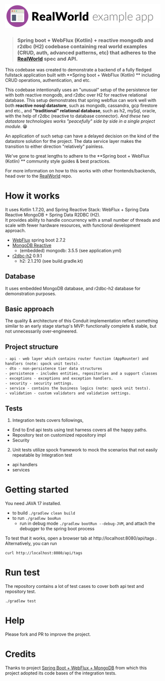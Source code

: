 # ![RealWorld Example App](logo.png)

> ### Spring boot + WebFlux (Kotlin) + reactive mongodb and r2dbc (H2) codebase containing real world examples (CRUD, auth, advanced patterns, etc) that adheres to the [RealWorld](https://github.com/gothinkster/realworld) spec and API.


This codebase was created to demonstrate a backend of a fully fledged fullstack application built with 
**Spring boot + WebFlux (Kotlin) ** including CRUD operations, authentication, and etc.

This codebase intentionally uses an "unusual" setup of the persistence tier with both reactive mongodb, and r2dbc over 
H2 for reactive relational database. This setup demonstrates that spring webflux can work well with both 
__reactive nosql datastore__, such as mongodb, cassandra, gcp firestore and etc., and __"traditional" relational database__, 
such as h2, mySql, oracle, with the help of r2dbc (reactive to database connector). _And these two datastore technologies
works "peacefully" side by side in a single project module_.  :grin:

An application of such setup can have a delayed decision on the kind of the datastore solution for the project. The data 
service layer makes the transition to either direction "relatively" painless.  

We've gone to great lengths to adhere to the **Spring boot + WebFlux (Kotlin) ** community style guides & best practices.

For more information on how to this works with other frontends/backends, head over to the [RealWorld](https://github.com/gothinkster/realworld) repo.


# How it works
It uses Kotlin 1.7.20, and Spring Reactive Stack: WebFlux + Spring Data Reactive MongoDB + Spring Data R2DBC (H2).  
It provides ability to handle concurrency with a small number of threads and scale with fewer hardware resources, with 
functional development approach.
- [WebFlux](https://docs.spring.io/spring-framework/docs/current/reference/html/web-reactive.html) spring boot 2.7.2 
- [MongoDB Reactive](https://docs.spring.io/spring-data/mongodb/docs/current/reference/html/#mongo.reactive) 
  - (embedded) mongodb: 3.5.5 (see application.yml)
- [r2dbc-h2](https://spring.io/projects/spring-data-r2dbc) 0.9.1
  - h2: 2.1.210 (see build.gradle.kt)


## Database
It uses embedded MongoDB database, and r2dbc-h2 database for demonstration purposes. 


## Basic approach
The quality & architecture of this Conduit implementation reflect something similar to an early stage startup's MVP: functionally complete & stable, but not unnecessarily over-engineered.


## Project structure
```
- api - web layer which contains router function (AppRounter) and handlers (note: spock unit tests).
- dto - non-persistence tier data structures
- persistence - includes entities, repositories and a support classes
- exceptions - exceptions and exception handlers.
- security - security settings.
- service - contains the business logics (note: spock unit tests).
- validation - custom validators and validation settings.
```
## Tests
1. Integration tests covers followings, 
- End to End api tests using test harness covers all the happy paths.
- Repository test on customized repository impl
- Security
2. Unit tests utilize spock framework to mock the scenarios that not easily repeatable by Integration test
- api handlers
- services


# Getting started
You need JAVA 17 installed.
* to build `./gradlew clean build`
* to run `./gradlew booRun`
  * run in debug mode `./gradlew bootRun --debug-JVM`, and attach the debugger to the spring boot process

To test that it works, open a browser tab at http://localhost:8080/api/tags .  
Alternatively, you can run
```
curl http://localhost:8080/api/tags
```

# Run test

The repository contains a lot of test cases to cover both api test and repository test.

```
./gradlew test
```

# Help

Please fork and PR to improve the project.

# Credits

Thanks to project [Spring Boot + WebFlux + MongoDB](https://github.com/a-mountain/realworld-spring-webflux) from which 
this project adopted its code bases of the integration tests.
